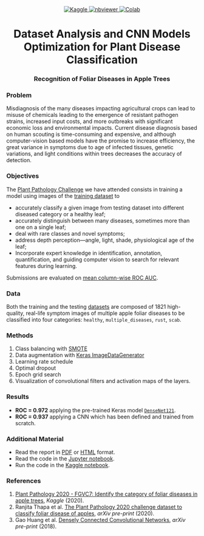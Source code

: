 <!-- Badges -->
</p>

<p align="center">
  <a href="https://www.kaggle.com/inphyt2020/neuralnetworksproject">
    <img alt="Kaggle" src="https://kaggle.com/static/images/open-in-kaggle.svg">
  </a>
  <a href="https://nbviewer.jupyter.org/github/InPhyT/NeuralNetworksProject/">
    <img alt="nbviewer" src="https://github.com/jupyter/design/blob/master/logos/Badges/nbviewer_badge.svg">
  </a>
  <a href="https://colab.research.google.com/github/InPhyT/NeuralNetworksProject/blob/master">
    <img alt="Colab" src="https://colab.research.google.com/assets/colab-badge.svg">
  </a>

<!-- Title -->
<h1 align="center">
  Dataset Analysis and CNN Models Optimization for Plant Disease Classification 
</h1>

<!-- Subtitle -->
<h3 align="center">
  Recognition of Foliar Diseases in Apple Trees
</h3>

</p>

### Problem 

Misdiagnosis of the many diseases impacting agricultural crops can lead to misuse of chemicals leading to the emergence of resistant pathogen strains, increased input costs, and more outbreaks with significant economic loss and environmental impacts. Current disease diagnosis based on human scouting is time-consuming and expensive, and although computer-vision based models have the promise to increase efficiency, the great variance in symptoms due to age of infected tissues, genetic variations, and light conditions within trees decreases the accuracy of detection.

### Objectives

The [Plant Pathology Challenge](https://www.kaggle.com/c/plant-pathology-2020-fgvc7/overview) we have attended consists in training a model using images of the [training dataset](https://arxiv.org/abs/2004.11958) to
* accurately classify a given image from testing dataset into different diseased category or a healthy leaf; 
* accurately distinguish between many diseases, sometimes more than one on a single leaf;
* deal with rare classes and novel symptoms;
* address depth perception—angle, light, shade, physiological age of the leaf; 
* Incorporate expert knowledge in identification, annotation, quantification, and guiding computer vision to search for relevant features during learning.

Submissions are evaluated on [mean column-wise ROC AUC](https://www.kaggle.com/c/plant-pathology-2020-fgvc7/overview/evaluation).

### Data 

Both the training and the testing [datasets](https://www.kaggle.com/c/plant-pathology-2020-fgvc7/data) are composed of 1821 high-quality, real-life symptom images of multiple apple foliar diseases to be classified into four categories: `healthy`, `multiple_diseases`, `rust`, `scab`. 

### Methods

1. Class balancing with [SMOTE](https://imbalanced-learn.readthedocs.io/en/stable/generated/imblearn.over_sampling.SMOTE.html)
1. Data augmentation with [Keras ImageDataGenerator](https://keras.io/api/preprocessing/image/)
1. Learning rate schedule
1. Optimal dropout
1. Epoch grid search
1. Visualization of convolutional filters and activation maps of the layers.

### Results 

* **ROC = 0.972** applying the pre-trained Keras model [`DenseNet121`](https://keras.io/api/applications/densenet/#densenet121-function).
* **ROC = 0.937** applying a CNN which has been defined and trained from scratch. 

### Additional Material 

* Read the report in [PDF](https://github.com/InPhyT/NeuralNetworksProject/Report/report.pdf) or [HTML](https://inphyt.github.io/NeuralNetworksProject/Report/report.html) format.
* Read the code in the [Jupyter notebook](https://nbviewer.jupyter.org/github/InPhyT/NeuralNetworksProject/notebook.ipynb).
* Run the code in the [Kaggle notebook](https://www.kaggle.com/inphyt2020/neuralnetworksproject).

### References 

1. [Plant Pathology 2020 - FGVC7: Identify the category of foliar diseases in apple trees](https://www.kaggle.com/c/plant-pathology-2020-fgvc7), *Kaggle* (2020). 
1. Ranjita Thapa et al. [The Plant Pathology 2020 challenge dataset to classify foliar disease of apples](https://arxiv.org/abs/2004.11958), *arXiv pre-print* (2020). 
1. Gao Huang et al. [Densely Connected Convolutional Networks](https://arxiv.org/abs/1608.06993), *arXiv pre-print* (2018). 
